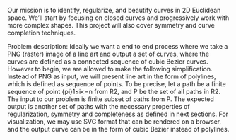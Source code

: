 Our mission is to identify, regularize, and beautify curves in 2D Euclidean
space.
We’ll start by focusing on closed curves and progressively work with more complex shapes. 
This project will also cover symmetry and curve completion techniques.

Problem description:
Ideally we want a end to end process where we take a PNG
(raster) image of a line art and output a set of curves, where the curves are defined as
a connected sequence of cubic Bezier curves. 
However to begin, we are allowed to make the following simplification. Instead of
PNG as input, we will present line art in the form of polylines, which is defined as sequence
of points. To be precise, let a path be a finite sequence of point {pi}1≤i<=n from R2, and
P be the set of all paths in R2. The input to our problem is finite subset of paths from P.
The expected output is another set of paths with the necessary properties of regularization,
symmetry and completeness as defined in next sections.
For visualization, we may use SVG format that can be rendered on a browser, and
the output curve can be in the form of cubic Bezier instead of polylines. 
